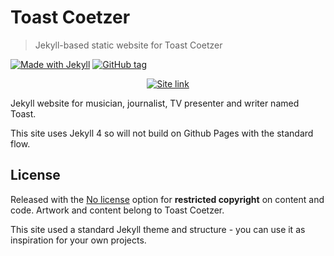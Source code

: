 # Toast Coetzer
> Jekyll-based static website for Toast Coetzer

[![Made with Jekyll](https://img.shields.io/badge/jekyll-4.0.1-blue.svg)](https://jekyllrb.com)
[![GitHub tag](https://img.shields.io/github/tag/MichaelCurrin/toast-coetzer)](https://GitHub.com/MichaelCurrin/toast-coetzer/tags/)

<div align="center">
  
[![Site link](https://img.shields.io/badge/site-toastcoeter.com-2ea44f?style=for-the-badge)](toastcoetzer.com/)
</div>

Jekyll website for musician, journalist, TV presenter and writer named Toast.

This site uses Jekyll 4 so will not build on Github Pages with the standard flow.


## License

Released with the [No license](https://choosealicense.com/no-permission/) option for **restricted copyright** on content and code. Artwork and content belong to Toast Coetzer.

This site used a standard Jekyll theme and structure - you can use it as inspiration for your own projects.
